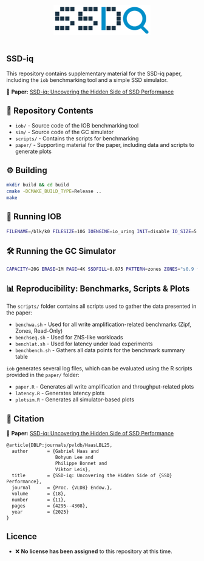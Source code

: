 <div align="center">
  <picture>
    <source media="(prefers-color-scheme: light)" srcset="logo/logo.svg">
    <source media="(prefers-color-scheme: dark)" srcset="logo/logo.svg">
    <img alt="SSD-iq logo" src="logo/logo.svg" height="80">
  </picture>
</div>
<br>

## SSD-iq

This repository contains supplementary material for the SSD-iq paper, including the `iob` benchmarking tool and a simple SSD simulator.

📄 **Paper:** [SSD-iq: Uncovering the Hidden Side of SSD Performance](https://www.vldb.org/pvldb/vol18/p4295-haas.pdf)

## 📁 Repository Contents
- `iob/` - Source code of the IOB benchmarking tool  
- `sim/` - Source code of the GC simulator  
- `scripts/` - Contains the scripts for benchmarking  
- `paper/` - Supporting material for the paper, including data and scripts to generate plots  

## ⚙️ Building

```sh
mkdir build && cd build
cmake -DCMAKE_BUILD_TYPE=Release ..
make
```

## 🚀 Running IOB

```sh
FILENAME=/blk/k0 FILESIZE=10G IOENGINE=io_uring INIT=disable IO_SIZE=5 IO_DEPTH=128 BS=4K THREADS=4 PATTERN=uniform RW=0 iob/iob
```

## 🛠️ Running the GC Simulator

```sh
CAPACITY=20G ERASE=1M PAGE=4K SSDFILL=0.875 PATTERN=zones ZONES="s0.9 f0.1 s0.1 f0.9" GC=greedy WRITES=10 sim/sim
```

## 📊 Reproducibility: Benchmarks, Scripts & Plots

The `scripts/` folder contains all scripts used to gather the data presented in the paper:
- `benchwa.sh` - Used for all write amplification-related benchmarks (Zipf, Zones, Read-Only)
- `benchseq.sh` - Used for ZNS-like workloads
- `benchlat.sh` - Used for latency under load experiments
- `benchbench.sh` - Gathers all data points for the benchmark summary table

`iob` generates several log files, which can be evaluated using the R scripts provided in the `paper/` folder:
- `paper.R` - Generates all write amplification and throughput-related plots
- `latency.R` - Generates latency plots
- `plotsim.R` - Generates all simulator-based plots

## 📜 Citation

📄 **Paper:** [SSD-iq: Uncovering the Hidden Side of SSD Performance](https://www.vldb.org/pvldb/vol18/p4295-haas.pdf)

```
@article{DBLP:journals/pvldb/HaasLBL25,
  author       = {Gabriel Haas and
                  Bohyun Lee and
                  Philippe Bonnet and
                  Viktor Leis},
  title        = {SSD-iq: Uncovering the Hidden Side of {SSD} Performance},
  journal      = {Proc. {VLDB} Endow.},
  volume       = {18},
  number       = {11},
  pages        = {4295--4308},
  year         = {2025}
}
```

## Licence
- ❌ **No license has been assigned** to this repository at this time.  
